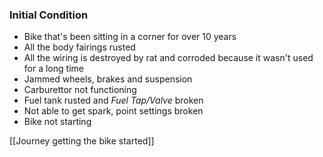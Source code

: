 ### Initial Condition
- Bike that's been sitting in a corner for over 10 years
- All the body fairings rusted
- All the wiring is destroyed by rat and corroded because it wasn't used for a long time
- Jammed wheels, brakes and suspension
- Carburettor not functioning
- Fuel tank rusted and *Fuel Tap/Valve* broken
- Not able to get spark, point settings broken
- Bike not starting

[[Journey getting the bike started]]